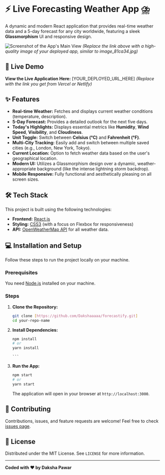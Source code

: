 # ⚡ Live Forecasting Weather App ⛈️

A dynamic and modern React application that provides real-time weather data and a 5-day forecast for any city worldwide, featuring a sleek **Glassmorphism** UI and responsive design.

![Screenshot of the App's Main View](https://i.imgur.com/your-main-screenshot.jpg)
*(Replace the link above with a high-quality image of your deployed app, similar to image_81ca34.jpg)*

## 🚀 Live Demo

**View the Live Application Here:** [YOUR_DEPLOYED_URL_HERE]
*(Replace with the link you get from Vercel or Netlify)*

## ✨ Features

* **Real-time Weather:** Fetches and displays current weather conditions (temperature, description).
* **5-Day Forecast:** Provides a detailed outlook for the next five days.
* **Today's Highlights:** Displays essential metrics like **Humidity**, **Wind Speed**, **Visibility**, and **Cloudiness**.
* **Unit Toggle:** Switch between **Celsius (°C)** and **Fahrenheit (°F)**.
* **Multi-City Tracking:** Easily add and switch between multiple saved cities (e.g., London, New York, Tokyo).
* **Current Location:** Option to fetch weather data based on the user's geographical location.
* **Modern UI:** Utilizes a Glassmorphism design over a dynamic, weather-appropriate background (like the intense lightning storm backdrop).
* **Mobile Responsive:** Fully functional and aesthetically pleasing on all screen sizes.

## 🛠️ Tech Stack

This project is built using the following technologies:

* **Frontend:** [React.js](https://reactjs.org/)
* **Styling:** [CSS3](https://developer.mozilla.org/en-US/docs/Web/CSS) (with a focus on Flexbox for responsiveness)
* **API:** [OpenWeatherMap API](https://openweathermap.org/api) for all weather data.

## 💻 Installation and Setup

Follow these steps to run the project locally on your machine.

### Prerequisites

You need [Node.js](https://nodejs.org/) installed on your machine.

### Steps

1.  **Clone the Repository:**
    ```bash
    git clone [https://github.com/Dakshaaaaa/forecastify.git]
    cd your-repo-name
    ```

2.  **Install Dependencies:**
    ```bash
    npm install
    # or
    yarn install
    ```
        ```

3.  **Run the App:**
    ```bash
    npm start
    # or
    yarn start
    ```
    The application will open in your browser at `http://localhost:3000`.

## 🤝 Contributing

Contributions, issues, and feature requests are welcome! Feel free to check [issues page](https://github.com/YOUR_GITHUB_USERNAME/your-repo-name/issues).

## 📄 License

Distributed under the MIT License. See `LICENSE` for more information.

---

**Coded with ❤️ by Daksha Pawar**